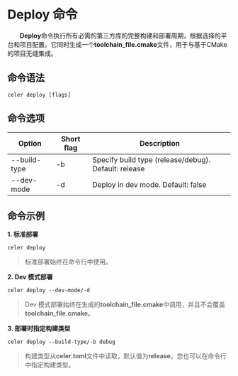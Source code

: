 # Deploy 命令

&emsp;&emsp;**Deploy**命令执行所有必需的第三方库的完整构建和部署周期，根据选择的平台和项目配置。它同时生成一个**toolchain_file.cmake**文件，用于与基于CMake的项目无缝集成。

## 命令语法

```shell
celer deploy [flags]
```

## 命令选项

| Option	        | Short flag | Description                                          |
| ----------------- | ---------- | -----------------------------------------------------|
| --build-type      | -b         | Specify build type (release/debug). Default: release |
| --dev-mode        | -d         | Deploy in dev mode. Default: false                   |

## 命令示例

**1. 标准部署**

```shell
celer deploy
```

>标准部署始终在命令行中使用。

**2. Dev 模式部署**

```shell
celer deploy --dev-mode/-d
```

>Dev 模式部署始终在生成的**toolchain_file.cmake**中调用，并且不会覆盖**toolchain_file.cmake**。

**3. 部署时指定构建类型**

```shell
celer deploy --build-type/-b debug
```

>构建类型从**celer.toml**文件中读取，默认值为**release**。您也可以在命令行中指定构建类型。

